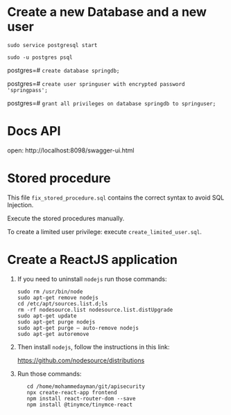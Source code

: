 # Create a new Database and a new user

`sudo service postgresql start`

`sudo -u postgres psql`

postgres=# `create database springdb;`

postgres=# `create user springuser with encrypted password 'springpass';`

postgres=# `grant all privileges on database springdb to springuser;`

# Docs API

open: http://localhost:8098/swagger-ui.html

# Stored procedure

This file `fix_stored_procedure.sql` contains the correct syntax to avoid SQL Injection.

Execute the stored procedures manually.

To create a limited user privilege: execute `create_limited_user.sql`.

# Create a ReactJS application

1) If you need to uninstall `nodejs` run those commands:

       sudo rm /usr/bin/node
       sudo apt-get remove nodejs
       cd /etc/apt/sources.list.d;ls
       rm -rf nodesource.list nodesource.list.distUpgrade
       sudo apt-get update
       sudo apt-get purge nodejs
       sudo apt-get purge – auto-remove nodejs
       sudo apt-get autoremove

2) Then install `nodejs`, follow the instructions in this link:

   https://github.com/nodesource/distributions

3) Run those commands:
   
          cd /home/mohammedayman/git/apisecurity
          npx create-react-app frontend
          npm install react-router-dom --save
          npm install @tinymce/tinymce-react

   
